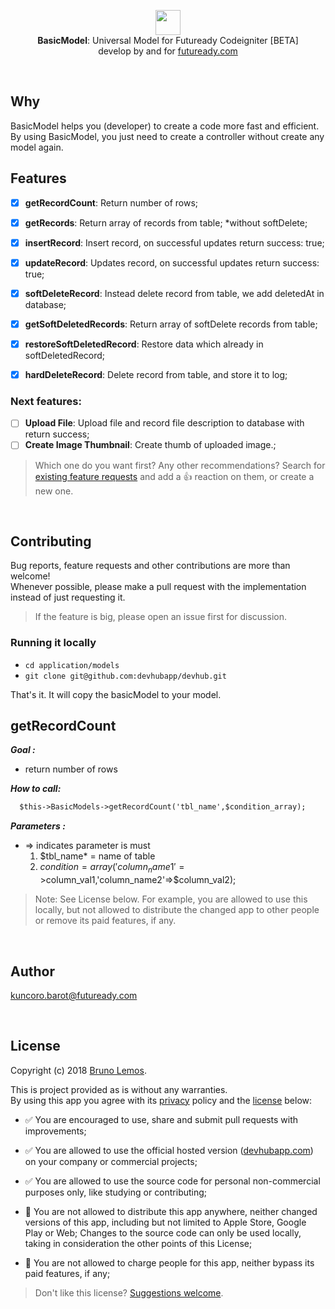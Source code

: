 <p align="center">
  <img src="https://assets.futuready.com/v2/asset/images/logo-futuready.png" height="40" /><br/>
  <span><b>BasicModel</b>: <span>Universal Model for Futuready Codeigniter [BETA]</span><br/>
  develop by and for <a href="https://futuready.com/" target="_blank">futuready.com</a>
</p>
  
<br/>

## Why

BasicModel helps you (developer) to create a code more fast and efficient. By using BasicModel, you just need to create a controller without create any model again.

## Features

- [x] **getRecordCount**: Return number of rows;
- [x] **getRecords**: Return array of records from table; *without softDelete;
- [x] **insertRecord**: Insert record, on successful updates return success: true;
- [x] **updateRecord**: Updates record, on successful updates return success: true;

- [x] **softDeleteRecord**: Instead delete record from table, we add deletedAt in database;
- [x] **getSoftDeletedRecords**: Return array of softDelete records from table;
- [x] **restoreSoftDeletedRecord**: Restore data which already in softDeletedRecord;

- [x] **hardDeleteRecord**: Delete record from table, and store it to log;

### Next features:

- [ ] **Upload File**: Upload file and record file description to database with return success;
- [ ] **Create Image Thumbnail**: Create thumb of uploaded image.;

> Which one do you want first? Any other recommendations? Search for [existing feature requests](https://github.com/kuncorowicaksono/jest/issues?q=is%3Aissue+is%3Aopen+label%3A%22feature+request%22+sort%3Areactions-%2B1-desc) and add a 👍 reaction on them, or create a new one.

<br/>

## Contributing

Bug reports, feature requests and other contributions are more than welcome! <br/>
Whenever possible, please make a pull request with the implementation instead of just requesting it.

> If the feature is big, please open an issue first for discussion.

### Running it locally

- `cd application/models`
- `git clone git@github.com:devhubapp/devhub.git`

That's it. It will copy the basicModel to your model. 

## getRecordCount

***Goal :***
  * return number of rows
  
***How to call:***
```html
  $this->BasicModels->getRecordCount('tbl_name',$condition_array);
```
***Parameters :***
  * => indicates parameter is must
	1) $tbl_name*   = name of table 
	2) $condition	= array('column_name1'=>$column_val1,'column_name2'=>$column_val2);

> Note: See License below. For example, you are allowed to use this locally, but not allowed to distribute the changed app to other people or remove its paid features, if any.

<br/>

## Author

kuncoro.barot@futuready.com

<br/>

## License

Copyright (c) 2018 [Bruno Lemos](https://twitter.com/brunolemos).

This is project provided as is without any warranties.<br/>
By using this app you agree with its [privacy](PRIVACY.md) policy and the  [license](LICENSE.md) below:

- ✅ You are encouraged to use, share and submit pull requests with improvements;

- ✅ You are allowed to use the official hosted version ([devhubapp.com](https://devhubapp.com/)) on your company or commercial projects;

- ✅ You are allowed to use the source code for personal non-commercial purposes only, like studying or contributing;

- 🚫 You are not allowed to distribute this app anywhere, neither changed versions of this app, including but not limited to Apple Store, Google Play or Web; Changes to the source code can only be used locally, taking in consideration the other points of this License;

- 🚫 You are not allowed to charge people for this app, neither bypass its paid features, if any;

> Don't like this license? [Suggestions welcome](https://github.com/devhubapp/devhub/issues/33).
